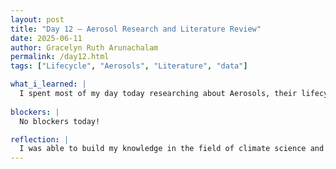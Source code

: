 ```yaml
---
layout: post
title: "Day 12 – Aerosol Research and Literature Review"
date: 2025-06-11
author: Gracelyn Ruth Arunachalam
permalink: /day12.html
tags: ["Lifecycle", "Aerosols", "Literature", "data"]

what_i_learned: |
  I spent most of my day today researching about Aerosols, their lifecycles and sources and sinks. We were instructed to use AI platforms to learn about the content, and then share it with our mentor to see how efficient AI can be in explaining complex topics. After our research, I read a couple literature reviews to build my knowledge on the sources and sinks of Aerosols. I had the oppotunity to go up to the LiDAR station on campus to replace a MoDem that was faulty. Through this activity, I was able to see all the wiring and equipment that form the LiDAR station. This was a great experience as I was able to see how my field of study is applied into the real world in multiple field.
 
blockers: |
  No blockers today!

reflection: |
  I was able to build my knowledge in the field of climate science and also see the real world application of computer engineering in the field of climate science. Researching papers and reviewing them was also a great opportunity for my to build my research and paper writing skills. I look forward to learning more about climate science in forthcoming sessions.
---
```

